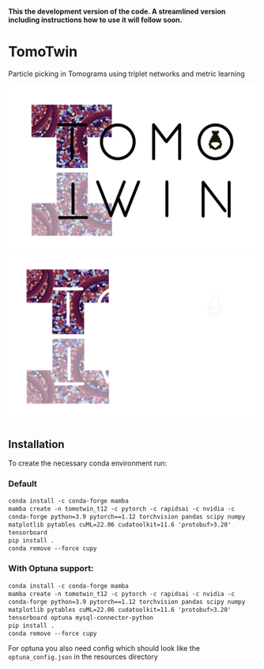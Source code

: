 **This the development version of the code. A streamlined version including instructions how to use it will follow soon.**

# TomoTwin

Particle picking in Tomograms using triplet networks and metric learning

![TomoTwin Logo](resources/images/TomoTwin_black_transparent_cropped.png#gh-light-mode-only)
![TomoTwin Logo](resources/images/TomoTwin_white_transparent_cropped.png#gh-dark-mode-only)


## Installation

To create the necessary conda environment run:

### Default
```
conda install -c conda-forge mamba
mamba create -n tomotwin_t12 -c pytorch -c rapidsai -c nvidia -c conda-forge python=3.9 pytorch==1.12 torchvision pandas scipy numpy matplotlib pytables cuML=22.06 cudatoolkit=11.6 'protobuf>3.20' tensorboard
pip install .
conda remove --force cupy
```
### With Optuna support:
```
conda install -c conda-forge mamba
mamba create -n tomotwin_t12 -c pytorch -c rapidsai -c nvidia -c conda-forge python=3.9 pytorch==1.12 torchvision pandas scipy numpy matplotlib pytables cuML=22.06 cudatoolkit=11.6 'protobuf>3.20' tensorboard optuna mysql-connector-python
pip install .
conda remove --force cupy
```
For optuna you also need config which should look like the `optuna_config.json` in the resources directory



